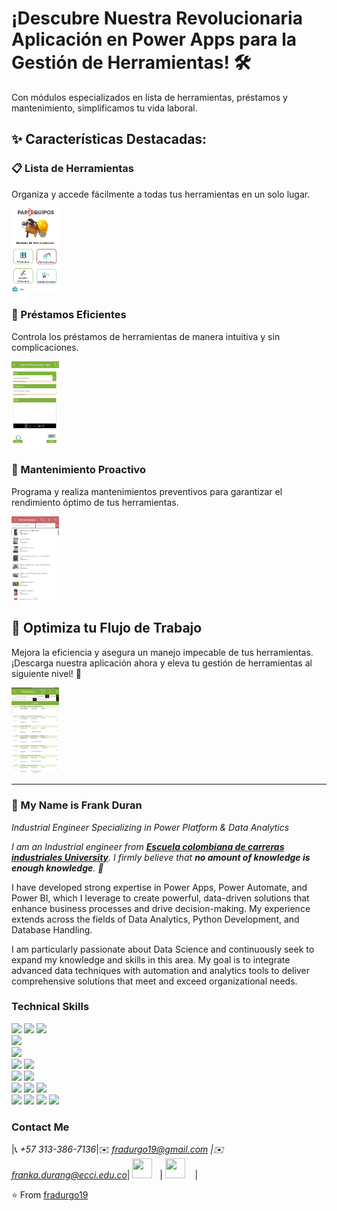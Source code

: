 # ¡Descubre Nuestra Revolucionaria Aplicación en Power Apps para la Gestión de Herramientas! 🛠️

Con módulos especializados en lista de herramientas, préstamos y mantenimiento, simplificamos tu vida laboral.

## ✨ Características Destacadas:

### 📋 Lista de Herramientas

Organiza y accede fácilmente a todas tus herramientas en un solo lugar.

<img src="Gestion-Herramientas/Assets/Images/Captura de pantalla 2024-08-23 144201.png" width="15%" />

### 🔄 Préstamos Eficientes

Controla los préstamos de herramientas de manera intuitiva y sin complicaciones.

<img src="Gestion-Herramientas/Assets/Images/Captura de pantalla 2024-08-23 144232.png" width="15%" />

### 🔧 Mantenimiento Proactivo

Programa y realiza mantenimientos preventivos para garantizar el rendimiento óptimo de tus herramientas.

<img src="Gestion-Herramientas/Assets/Images/Captura de pantalla 2024-08-23 144251.png" width="15%" />

## 💼 Optimiza tu Flujo de Trabajo

Mejora la eficiencia y asegura un manejo impecable de tus herramientas. ¡Descarga nuestra aplicación ahora y eleva tu gestión de herramientas al siguiente nivel! 🚀

<img src="Gestion-Herramientas/Assets/Images/Captura de pantalla 2024-08-23 144312.png" width="15%" />

---

### 👋 My Name is Frank Duran

*Industrial Engineer Specializing in Power Platform & Data Analytics*

<em>I am an Industrial engineer from <a href="https://www.ecci.edu.co/"><b>Escuela colombiana de carreras industriales University</b></a>. I firmly believe that **no amount of knowledge is enough knowledge**. 🧠</em>

I have developed strong expertise in Power Apps, Power Automate, and Power BI, which I leverage to create powerful, data-driven solutions that enhance business processes and drive decision-making. My experience extends across the fields of Data Analytics, Python Development, and Database Handling.

I am particularly passionate about Data Science and continuously seek to expand my knowledge and skills in this area. My goal is to integrate advanced data techniques with automation and analytics tools to deliver comprehensive solutions that meet and exceed organizational needs.

### Technical Skills

<img src="https://img.shields.io/badge/-Power%20Apps-2F6C8F?style=flat&logo=powerapps&logoColor=white"> <img src="https://img.shields.io/badge/-Power%20Automate-0078D4?style=flat&logo=powerautomate&logoColor=white">
<img src="https://img.shields.io/badge/-Power%20BI-F2C811?style=flat&logo=powerbi&logoColor=black"> <br />
<img src="https://img.shields.io/badge/-Python%203-black?style=flat&logo=python&logoColor=white"> <br />
<img src="https://img.shields.io/badge/-VBA-8A2C2A?style=flat&logo=visualstudiocode&logoColor=white"> <br />
<img src="https://img.shields.io/badge/-MongoDB-de6c1e?style=flat" > <img src="https://img.shields.io/badge/-SQL-5466b8?style=flat&logo=sql&logoColor=white" > <br />
<img src="https://img.shields.io/badge/-Numpy-0d7963?style=flat&logo=flask&logoColor=white"> <img src="https://img.shields.io/badge/-SKlearn-161616?style=flat&logo=react&logoColor=00d9ff"> <br/>
<img src="https://img.shields.io/badge/-C%20&%20C++-659ad2?style=flat&logo=c%2B%2B&logoColor=ffffff"> 
<img src="https://img.shields.io/badge/-Problem%20Solving-ffa804?style=flat"> <img src="https://img.shields.io/badge/-Database%20Management-4d008f?style=flat"> <br />
<img src="https://img.shields.io/badge/-Machine%20Learning-102230?style=flat"> 
<img src="https://img.shields.io/badge/-Microsoft%20Word-164ead?style=flat&logo=microsoft%20word"> <img src="https://img.shields.io/badge/-Microsoft%20Excel-026f39?style=flat&logo=microsoft%20excel"> <img src="https://img.shields.io/badge/-Microsoft%20PowerPoint-b9361a?style=flat&logo=microsoft%20powerpoint">

### Contact Me

|📞 *+57 313-386-7136*|✉️ *fradurgo19@gmail.com \|✉️ franka.durang@ecci.edu.co*| <a href="https://www.linkedin.com/in/frank-anderson-duran-gonzalez/"><img src="https://i.ibb.co/Kx2GSrT/linkedin.png" width="32px" height="32px"></a> &nbsp; | <a href="https://github.com/fradurgo19"><img src="https://cdn.iconscout.com/icon/free/png-256/github-108-438008.png" width="32px" height="32px"></a> &nbsp; &nbsp;|

⭐️ From [fradurgo19](https://github.com/fradurgo19)
